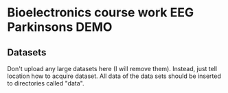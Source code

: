 # Bioelectronics course work EEG Parkinsons DEMO

## Datasets
Don't upload any large datasets here (I will remove them). Instead, just tell location how to acquire dataset. All data of the data sets should be inserted to directories called "data".
